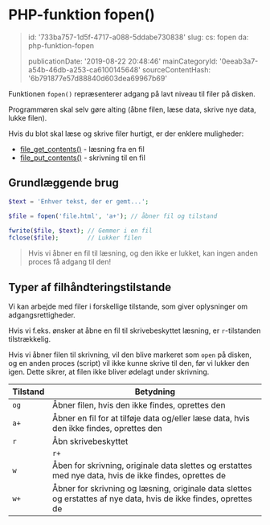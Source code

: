 PHP-funktion fopen()
====================

> id: '733ba757-1d5f-4717-a088-5ddabe730838'
> slug:
> 	cs: fopen
> 	da: php-funktion-fopen
> 
> publicationDate: '2019-08-22 20:48:46'
> mainCategoryId: '0eeab3a7-a54b-46db-a253-ca6100145648'
> sourceContentHash: '6b791877e57d88840d603dea69967b69'

Funktionen `fopen()` repræsenterer adgang på lavt niveau til filer på disken.

Programmøren skal selv gøre alting (åbne filen, læse data, skrive nye data, lukke filen).

Hvis du blot skal læse og skrive filer hurtigt, er der enklere muligheder:

- <a href="/file-get-contents">file_get_contents()</a> - læsning fra en fil
- <a href="/file-put-contents">file_put_contents()</a> - skrivning til en fil

Grundlæggende brug
----------------

```php
$text = 'Enhver tekst, der er gemt...';

$file = fopen('file.html', 'a+'); // åbner fil og tilstand

fwrite($file, $text); // Gemmer i en fil
fclose($file);        // Lukker filen
```

> Hvis vi åbner en fil til læsning, og den ikke er lukket, kan ingen anden proces få adgang til den!

Typer af filhåndteringstilstande
----------------------------

Vi kan arbejde med filer i forskellige tilstande, som giver oplysninger om adgangsrettigheder.

Hvis vi f.eks. ønsker at åbne en fil til skrivebeskyttet læsning, er `r`-tilstanden tilstrækkelig.

Hvis vi åbner filen til skrivning, vil den blive markeret som `open` på disken, og en anden proces (script) vil ikke kunne skrive til den, før vi lukker den igen. Dette sikrer, at filen ikke bliver ødelagt under skrivning.

| Tilstand | Betydning |
|-------|--------|
| `og` | Åbner filen, hvis den ikke findes, oprettes den |
| `a+` | Åbner en fil for at tilføje data og/eller læse data, hvis den ikke findes, oprettes den |
| `r` | Åbn skrivebeskyttet |
| | `r+` | Åbner for læsning og skrivning |
| `w` | Åben for skrivning, originale data slettes og erstattes med nye data, hvis de ikke findes, oprettes de |
| `w+` | Åbner for skrivning og læsning, originale data slettes og erstattes af nye data, hvis de ikke findes, oprettes de |
